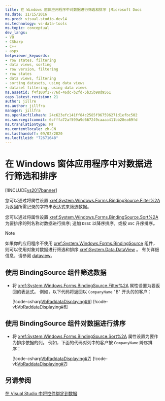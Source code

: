 ```yaml
---
title: 在 Windows 窗体应用程序中对数据进行筛选和排序 |Microsoft Docs
ms.date: 11/15/2016
ms.prod: visual-studio-dev14
ms.technology: vs-data-tools
ms.topic: conceptual
dev_langs:
- VB
- CSharp
- C++
- aspx
helpviewer_keywords:
- row states, filtering
- data views, sorting
- row version, filtering
- row states
- data views, filtering
- sorting datasets, using data views
- dataset filtering, using data views
ms.assetid: f4f100f1-776d-46dc-b2fd-5b35b98d9561
caps.latest.revision: 21
author: jillre
ms.author: jillfra
manager: jillfra
ms.openlocfilehash: 24c623efc141ff84c2585f967596271d1efbc502
ms.sourcegitcommit: 6cfffa72af599a9d667249caaaa411bb28ea69fd
ms.translationtype: MT
ms.contentlocale: zh-CN
ms.lasthandoff: 09/02/2020
ms.locfileid: "72671648"
---
```

# <a name="filter-and-sort-data-in-a-windows-forms-application"></a>在 Windows 窗体应用程序中对数据进行筛选和排序
[!INCLUDE[vs2017banner](../includes/vs2017banner.md)]

您可以通过将属性设置 <xref:System.Windows.Forms.BindingSource.Filter%2A> 为返回所需记录的字符串表达式来筛选数据。

 您可以通过将属性设置 <xref:System.Windows.Forms.BindingSource.Sort%2A> 为要排序的列名称对数据进行排序; 追加 `DESC` 以降序排序，或按 `ASC` 升序排序。

> [!NOTE]
> 如果你的应用程序不使用 <xref:System.Windows.Forms.BindingSource> 组件，则可以使用对象对数据进行筛选和排序 <xref:System.Data.DataView> 。 有关详细信息，请参阅 [dataview](https://msdn.microsoft.com/library/0fe5dfa2-c1cd-435f-90b6-b4dd2e3ef34b)。

## <a name="to-filter-data-by-using-a-bindingsource-component"></a>使用 BindingSource 组件筛选数据

- 将 <xref:System.Windows.Forms.BindingSource.Filter%2A> 属性设置为要返回的表达式。 例如，以下代码将返回以 `CompanyName` "B" 开头的的客户：

     [!code-csharp[VbRaddataDisplaying#6](../snippets/csharp/VS_Snippets_VBCSharp/VbRaddataDisplaying/CS/Form1.cs#6)]
     [!code-vb[VbRaddataDisplaying#6](../snippets/visualbasic/VS_Snippets_VBCSharp/VbRaddataDisplaying/VB/Form1.vb#6)]

## <a name="to-sort-data-by-using-a-bindingsource-component"></a>使用 BindingSource 组件对数据进行排序

- 将 <xref:System.Windows.Forms.BindingSource.Sort%2A> 属性设置为要作为排序依据的列。 例如，下面的代码对列中的客户按 `CompanyName` 降序排序：

     [!code-csharp[VbRaddataDisplaying#7](../snippets/csharp/VS_Snippets_VBCSharp/VbRaddataDisplaying/CS/Form1.cs#7)]
     [!code-vb[VbRaddataDisplaying#7](../snippets/visualbasic/VS_Snippets_VBCSharp/VbRaddataDisplaying/VB/Form1.vb#7)]

## <a name="see-also"></a>另请参阅
 [在 Visual Studio 中将控件绑定到数据](../data-tools/bind-controls-to-data-in-visual-studio.md)
